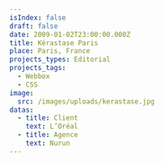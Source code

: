 ```yaml
---
isIndex: false
draft: false
date: 2009-01-02T23:00:00.000Z
title: Kérastase Paris
place: Paris, France
projects_types: Editorial
projects_tags:
  - Webbox
  - CSS
image:
  src: /images/uploads/kerastase.jpg
datas:
  - title: Client
    text: L’Oréal
  - title: Agence
    text: Nurun
---
```

